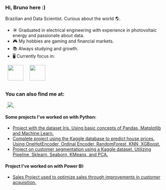 ### Hi, Bruno here :)
Brazilian and Data Scientist. Curious about the world 🌎.
- ☀ Graduated in electrical engineering with experience in photovoltaic energy and passionate about data.
- 🎮 My hobbies are gaming and financial markets.
- 📚 Always studying and growth.
- 🖥️ Currently focus in:
<div style="display: inline">
  &nbsp;&nbsp;<img width='50' height='50' src="https://cdn.jsdelivr.net/gh/devicons/devicon/icons/python/python-original.svg" />&nbsp;&nbsp;
  &nbsp;&nbsp;<img width='50' height='50' src="https://cdn.jsdelivr.net/gh/devicons/devicon/icons/r/r-original.svg" />&nbsp;&nbsp;&nbsp;

##

### You can also find me at:
&nbsp;<a href="https://www.linkedin.com/in/brunofcb/">
  <img src="https://img.shields.io/badge/linkedin-%230077B5.svg?style=for-the-badge&logo=linkedin&logoColor=white">
</a>&nbsp;


#### Some projects I've worked on with Python:
- <a href="https://github.com/BrunoFelipeCB/Dataset-iris/tree/main">
    Project with the dataset Iris. Using basic concepts of Pandas, Matplotlib and Machine Learn.
  </a>
- <a href="https://github.com/BrunoFelipeCB/House-Prices/tree/main">
    Complete project using the Kaggle database to predict house prices. Using OneHotEncoder, Ordinal Encoder, RandomForest, KNN, XGBoost.
  </a>
- <a href="https://github.com/BrunoFelipeCB/Customer-Segmentation-Supermarket">
    Project on customer segmentation using a Kaggle dataset. Utilizing Pipeline, Sklearn, Seaborn, KMeans, and PCA.
  </a>

#### Project I've worked on with Power BI:
- <a href="https://github.com/BrunoFelipeCB/Power-BI?tab=readme-ov-file">
    Sales Project used to optimize sales through improvements in customer acquisition.
  </a>
